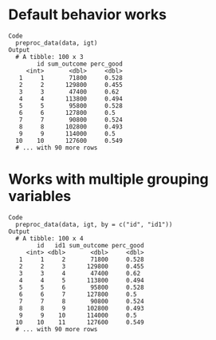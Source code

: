 # Default behavior works

    Code
      preproc_data(data, igt)
    Output
      # A tibble: 100 x 3
            id sum_outcome perc_good
         <int>       <dbl>     <dbl>
       1     1       71800     0.528
       2     2      129800     0.455
       3     3       47400     0.62 
       4     4      113800     0.494
       5     5       95800     0.528
       6     6      127800     0.5  
       7     7       90800     0.524
       8     8      102800     0.493
       9     9      114000     0.5  
      10    10      127600     0.549
      # ... with 90 more rows

# Works with multiple grouping variables

    Code
      preproc_data(data, igt, by = c("id", "id1"))
    Output
      # A tibble: 100 x 4
            id   id1 sum_outcome perc_good
         <int> <dbl>       <dbl>     <dbl>
       1     1     2       71800     0.528
       2     2     3      129800     0.455
       3     3     4       47400     0.62 
       4     4     5      113800     0.494
       5     5     6       95800     0.528
       6     6     7      127800     0.5  
       7     7     8       90800     0.524
       8     8     9      102800     0.493
       9     9    10      114000     0.5  
      10    10    11      127600     0.549
      # ... with 90 more rows

